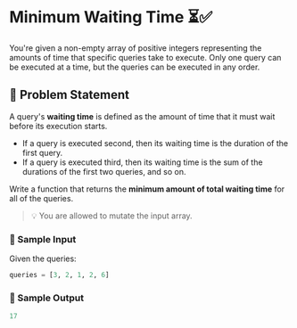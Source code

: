 # Minimum Waiting Time ⏳✅

You're given a non-empty array of positive integers representing the amounts of time that specific queries take to execute. Only one query can be executed at a time, but the queries can be executed in any order.

## 🧠 Problem Statement

A query's **waiting time** is defined as the amount of time that it must wait before its execution starts.  
- If a query is executed second, then its waiting time is the duration of the first query.
- If a query is executed third, then its waiting time is the sum of the durations of the first two queries, and so on.

Write a function that returns the **minimum amount of total waiting time** for all of the queries.

> 💡 You are allowed to mutate the input array.

### 🧮 Sample Input

Given the queries:  
```python
queries = [3, 2, 1, 2, 6]
```

### 🧮 Sample Output

```python
17
```


